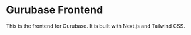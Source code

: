 # Gurubase Frontend

This is the frontend for Gurubase. It is built with Next.js and Tailwind CSS.

